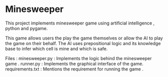 # Minesweeper
This project implements minesweeper game using artificial intelligence , python and pygame.

This game allows users the play the game themselves or allow the AI to play the game on their behalf. The AI uses prepositional logic and its knowledge base to infer which cell is mine and which is safe.

Files :
minesweeper.py : Implements the logic behind the minesweeper game .
runner.py : Implements the graphical interface of the game.
requirements.txt : Mentions the requirement for running the game .
